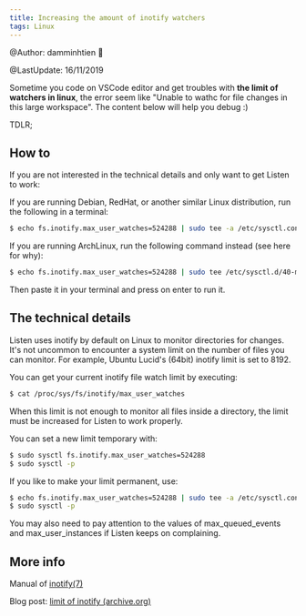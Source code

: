 ```yaml
---
title: Increasing the amount of inotify watchers
tags: Linux
---
```


@Author: damminhtien :whale:

@LastUpdate: 16/11/2019

Sometime you code on VSCode editor and get troubles with **the limit of watchers in linux**, the error seem like "Unable to wathc for file changes 
in this large workspace". The content below will help you debug :) 

TDLR;

## How to
If you are not interested in the technical details and only want to get Listen to work:

If you are running Debian, RedHat, or another similar Linux distribution, run the following in a terminal:

```bash
$ echo fs.inotify.max_user_watches=524288 | sudo tee -a /etc/sysctl.conf && sudo sysctl -p
```

If you are running ArchLinux, run the following command instead (see here for why):

```bash
$ echo fs.inotify.max_user_watches=524288 | sudo tee /etc/sysctl.d/40-max-user-watches.conf && sudo sysctl --system
```

Then paste it in your terminal and press on enter to run it.

## The technical details
Listen uses inotify by default on Linux to monitor directories for changes. It's not uncommon to encounter a system limit on the number of files you can monitor. For example, Ubuntu Lucid's (64bit) inotify limit is set to 8192.

You can get your current inotify file watch limit by executing:

```bash
$ cat /proc/sys/fs/inotify/max_user_watches
```

When this limit is not enough to monitor all files inside a directory, the limit must be increased for Listen to work properly.

You can set a new limit temporary with:

```bash
$ sudo sysctl fs.inotify.max_user_watches=524288
$ sudo sysctl -p
```
If you like to make your limit permanent, use:

```bash
$ echo fs.inotify.max_user_watches=524288 | sudo tee -a /etc/sysctl.conf
$ sudo sysctl -p
```

You may also need to pay attention to the values of max_queued_events and max_user_instances if Listen keeps on complaining.

## More info
Manual of [inotify(7)](http://linux.die.net/man/7/inotify)

Blog post: [limit of inotify (archive.org)](https://web.archive.org/web/20161106193425/http://blog.sorah.jp/2012/01/24/inotify-limitation)
